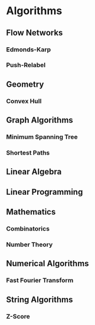 # Algorithms

## Flow Networks

### Edmonds-Karp

### Push-Relabel

## Geometry

### Convex Hull

## Graph Algorithms

### Minimum Spanning Tree

### Shortest Paths

## Linear Algebra

## Linear Programming

## Mathematics

### Combinatorics

### Number Theory

## Numerical Algorithms

### Fast Fourier Transform

## String Algorithms

### Z-Score
